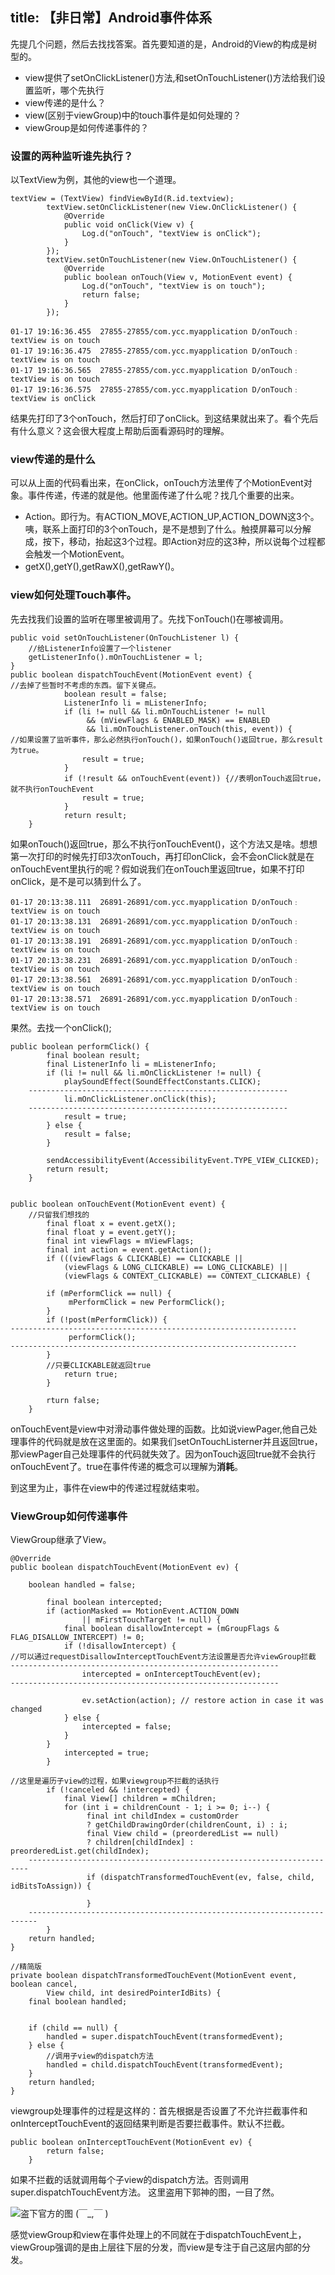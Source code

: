 title: 【非日常】Android事件体系
---
先提几个问题，然后去找找答案。首先要知道的是，Android的View的构成是树型的。
 
- view提供了setOnClickListener()方法,和setOnTouchListener()方法给我们设置监听，哪个先执行
- view传递的是什么？
- view(区别于viewGroup)中的touch事件是如何处理的？
- viewGroup是如何传递事件的？

### 设置的两种监听谁先执行？
 以TextView为例，其他的view也一个道理。

	textView = (TextView) findViewById(R.id.textview);
	        textView.setOnClickListener(new View.OnClickListener() {
	            @Override
	            public void onClick(View v) {
	                Log.d("onTouch", "textView is onClick");
	            }
	        });
	        textView.setOnTouchListener(new View.OnTouchListener() {
	            @Override
	            public boolean onTouch(View v, MotionEvent event) {
	                Log.d("onTouch", "textView is on touch");
	                return false;
	            }
	        });

	01-17 19:16:36.455  27855-27855/com.ycc.myapplication D/onTouch﹕ textView is on touch
	01-17 19:16:36.475  27855-27855/com.ycc.myapplication D/onTouch﹕ textView is on touch
	01-17 19:16:36.565  27855-27855/com.ycc.myapplication D/onTouch﹕ textView is on touch
	01-17 19:16:36.575  27855-27855/com.ycc.myapplication D/onTouch﹕ textView is onClick
结果先打印了3个onTouch，然后打印了onClick。到这结果就出来了。看个先后有什么意义？这会很大程度上帮助后面看源码时的理解。

### view传递的是什么

可以从上面的代码看出来，在onClick，onTouch方法里传了个MotionEvent对象。事件传递，传递的就是他。他里面传递了什么呢？找几个重要的出来。

 - Action。即行为。有ACTION_MOVE,ACTION_UP,ACTION_DOWN这3个。咦，联系上面打印的3个onTouch，是不是想到了什么。触摸屏幕可以分解成，按下，移动，抬起这3个过程。即Action对应的这3种，所以说每个过程都会触发一个MotionEvent。
 - getX(),getY(),getRawX(),getRawY()。
 
### view如何处理Touch事件。

先去找我们设置的监听在哪里被调用了。先找下onTouch()在哪被调用。

	public void setOnTouchListener(OnTouchListener l) {
 		//给ListenerInfo设置了一个listener
        getListenerInfo().mOnTouchListener = l;
    }
	public boolean dispatchTouchEvent(MotionEvent event) {
	//去掉了些暂时不考虑的东西。留下关键点。
	       	  	boolean result = false;
	          	ListenerInfo li = mListenerInfo;
	            if (li != null && li.mOnTouchListener != null
	                 && (mViewFlags & ENABLED_MASK) == ENABLED
	                 && li.mOnTouchListener.onTouch(this, event)) {
	//如果设置了监听事件，那么必然执行onTouch()，如果onTouch()返回true，那么result为true。
	                result = true;
				}
	            if (!result && onTouchEvent(event)) {//表明onTouch返回true，就不执行onTouchEvent
	                result = true;
	            }
	       	    return result;
	    }

如果onTouch()返回true，那么不执行onTouchEvent()，这个方法又是啥。想想第一次打印的时候先打印3次onTouch，再打印onClick，会不会onClick就是在onTouchEvent里执行的呢？假如说我们在onTouch里返回true，如果不打印onClick，是不是可以猜到什么了。
	
	01-17 20:13:38.111  26891-26891/com.ycc.myapplication D/onTouch﹕ textView is on touch
	01-17 20:13:38.131  26891-26891/com.ycc.myapplication D/onTouch﹕ textView is on touch
	01-17 20:13:38.191  26891-26891/com.ycc.myapplication D/onTouch﹕ textView is on touch
	01-17 20:13:38.231  26891-26891/com.ycc.myapplication D/onTouch﹕ textView is on touch
	01-17 20:13:38.561  26891-26891/com.ycc.myapplication D/onTouch﹕ textView is on touch
	01-17 20:13:38.571  26891-26891/com.ycc.myapplication D/onTouch﹕ textView is on touch
	
果然。去找一个onClick();

	public boolean performClick() {
	        final boolean result;
	        final ListenerInfo li = mListenerInfo;
	        if (li != null && li.mOnClickListener != null) {
	            playSoundEffect(SoundEffectConstants.CLICK);
		----------------------------------------------------------
	            li.mOnClickListener.onClick(this);
		----------------------------------------------------------
	            result = true;
	        } else {
	            result = false;
	        }
	
	        sendAccessibilityEvent(AccessibilityEvent.TYPE_VIEW_CLICKED);
	        return result;
	    }


	public boolean onTouchEvent(MotionEvent event) {
		//只留我们想找的
	        final float x = event.getX();
	        final float y = event.getY();
	        final int viewFlags = mViewFlags;
	        final int action = event.getAction();
			if (((viewFlags & CLICKABLE) == CLICKABLE ||
                (viewFlags & LONG_CLICKABLE) == LONG_CLICKABLE) ||
                (viewFlags & CONTEXT_CLICKABLE) == CONTEXT_CLICKABLE) {

 			if (mPerformClick == null) {
	             mPerformClick = new PerformClick();
	        }
	        if (!post(mPerformClick)) {
	----------------------------------------------------------------
	             performClick();
	----------------------------------------------------------------
	        }
			//只要CLICKABLE就返回true
				return true;
			}	
	       
	        rturn false;
	    }

onTouchEvent是view中对滑动事件做处理的函数。比如说viewPager,他自己处理事件的代码就是放在这里面的。如果我们setOnTouchListerner并且返回true，那viewPager自己处理事件的代码就失效了。因为onTouch返回true就不会执行onTouchEvent了。true在事件传递的概念可以理解为**消耗**。

到这里为止，事件在view中的传递过程就结束啦。


### ViewGroup如何传递事件

ViewGroup继承了View。

    @Override
    public boolean dispatchTouchEvent(MotionEvent ev) {
        
        boolean handled = false;
       
            final boolean intercepted;
            if (actionMasked == MotionEvent.ACTION_DOWN
                    || mFirstTouchTarget != null) {
                final boolean disallowIntercept = (mGroupFlags & FLAG_DISALLOW_INTERCEPT) != 0;
                if (!disallowIntercept) {
	//可以通过requestDisallowInterceptTouchEvent方法设置是否允许viewGroup拦截
	------------------------------------------------------------
                    intercepted = onInterceptTouchEvent(ev);
	------------------------------------------------------------

                    ev.setAction(action); // restore action in case it was changed
                } else {
                    intercepted = false;
                }
            } 
				intercepted = true;
            }

	//这里是遍历子view的过程，如果viewgroup不拦截的话执行
            if (!canceled && !intercepted) {
        		final View[] children = mChildren;
                for (int i = childrenCount - 1; i >= 0; i--) {
                     final int childIndex = customOrder
				     ? getChildDrawingOrder(childrenCount, i) : i;
                     final View child = (preorderedList == null)
                     ? children[childIndex] : preorderedList.get(childIndex);
		----------------------------------------------------------------------
                     if (dispatchTransformedTouchEvent(ev, false, child, idBitsToAssign)) {
                                
                     }
  		------------------------------------------------------------------------                        
            }
        return handled;
    }

	//精简版
	private boolean dispatchTransformedTouchEvent(MotionEvent event, boolean cancel,
            View child, int desiredPointerIdBits) {
        final boolean handled;

        
        if (child == null) {
            handled = super.dispatchTouchEvent(transformedEvent);
        } else {
			//调用子view的dispatch方法
            handled = child.dispatchTouchEvent(transformedEvent);
        }
        return handled;
    }

	
viewgroup处理事件的过程是这样的：首先根据是否设置了不允许拦截事件和onInterceptTouchEvent的返回结果判断是否要拦截事件。默认不拦截。

	public boolean onInterceptTouchEvent(MotionEvent ev) {
	        return false;
	    }
如果不拦截的话就调用每个子view的dispatch方法。否则调用super.dispatchTouchEvent方法。
这里盗用下郭神的图，一目了然。

![盗下官方的图 (￣_,￣ )](http://7xpp4m.com1.z0.glb.clouddn.com/blog20130629200236578.png)

感觉viewGroup和view在事件处理上的不同就在于dispatchTouchEvent上，viewGroup强调的是由上层往下层的分发，而view是专注于自己这层内部的分发。
